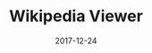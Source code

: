 ---
layout: default
title: Wikipedia Viewer
modal-id: 2
date: 2017-12-24
img: wikipedia-viewer-ss.jpg
alt: wikipedia-viewer
project-date: December 2017
client: Side Project
category: Web Development
description: Awesome wikipedia viewer for your knowledge needs!
project-url: https://github.com/mfakhrusy/wikipedia-viewer
---
